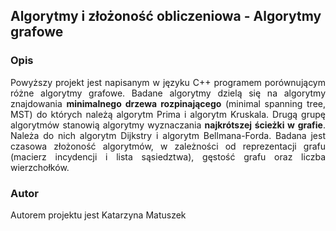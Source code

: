 ## Algorytmy i złożoność obliczeniowa - Algorytmy grafowe
 
### Opis

<p style="text-align:justify">
Powyższy projekt jest napisanym w języku C++ programem porównującym różne algorytmy grafowe. Badane algorytmy dzielą się na algorytmy
znajdowania <b>minimalnego drzewa rozpinającego</b> (minimal spanning tree, MST) do których należą algorytm Prima i algorytm Kruskala.
Drugą grupę algorytmów stanowią algorytmy wyznaczania <b>najkrótszej ścieżki w grafie</b>. Należa do nich algorytm Dijkstry i algorytm
Bellmana-Forda. Badana jest czasowa złożoność algorytmów, w zależności od reprezentacji grafu (macierz incydencji i lista sąsiedztwa),
gęstość grafu oraz liczba wierzchołków.
</p>

### Autor
Autorem projektu jest Katarzyna Matuszek